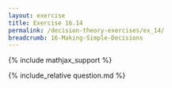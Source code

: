 ```yaml
---
layout: exercise
title: Exercise 16.14
permalink: /decision-theory-exercises/ex_14/
breadcrumb: 16-Making-Simple-Decisions
---
```


{% include mathjax_support %}

<div><i class="arrow-up loader" data-chapter="decision-theory-exercises" data-exercise="ex_14" data-rating="0"></i></div>
{% include_relative question.md %}
